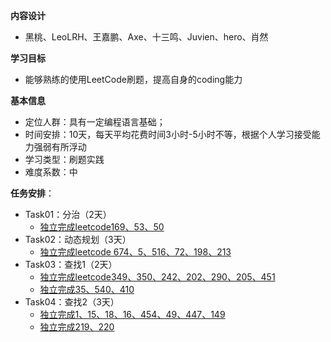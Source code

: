 **内容设计**

- 黑桃、LeoLRH、王嘉鹏、Axe、十三鸣、Juvien、hero、肖然

**学习目标**

- 能够熟练的使用LeetCode刷题，提高自身的coding能力

**基本信息**

- 定位人群：具有一定编程语言基础；
- 时间安排：10天，每天平均花费时间3小时-5小时不等，根据个人学习接受能力强弱有所浮动
- 学习类型：刷题实践
- 难度系数：中

**任务安排**：

- Task01：分治（2天）
  - [独立完成leetcode169、53、50](./分治.md)
- Task02：动态规划（3天）
  - [独立完成leetcode 674、5、516、72、198、213](./doc/动态规划.md)
- Task03：查找1（2天）
  - [独立完成leetcode349、350、242、202、290、205、451](./doc/查找.md)
  - [独立完成35、540、410](./查找.md)
- Task04：查找2（3天）
  - [独立完成1、15、18、16、454、49、447、149](./doc/查找.md)
  - [独立完成219、220](./查找.md)

